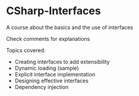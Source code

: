 # CSharp-Interfaces

A course about the basics and the use of interfaces

Check comments for explanations

Topics covered: 

* Creating interfaces to add extensibility
* Dynamic loading (sample)
* Explicit interface implementation
* Designing effective interfaces
* Dependency injection
